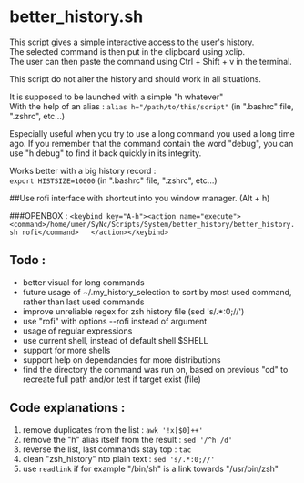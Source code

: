 # better_history.sh

This script gives a simple interactive access to the user's history.  
The selected command is then put in the clipboard using xclip.  
The user can then paste the command using Ctrl + Shift + v in the terminal.  

This script do not alter the history and should work in all situations.

It is supposed to be launched with a simple "h whatever"  
With the help of an alias : `alias h="/path/to/this/script"` (in ".bashrc" file, ".zshrc",  etc...)

Especially useful when you try to use a long command you used a long time ago.
If you remember that the command contain the word "debug", you can use "h debug" to find it back quickly in its integrity.

Works better with a big history record :  
`export HISTSIZE=10000` (in ".bashrc" file, ".zshrc",  etc...)

##Use rofi interface with shortcut into you window manager. (Alt + h)  

###OPENBOX :
`<keybind key="A-h"><action name="execute">  
	<command>/home/umen/SyNc/Scripts/System/better_history/better_history.sh rofi</command>  
</action></keybind>`

## Todo :
* better visual for long commands
* future usage of ~/.my_history_selection to sort by most used command, rather than last used commands
* improve unreliable regex for zsh history file (sed 's/.*:0;//')
* use "rofi" with options --rofi instead of argument
* usage of regular expressions
* use current shell, instead of default shell $SHELL
* support for more shells
* support help on dependancies for more distributions
* find the directory the command was run on, based on previous "cd" to recreate full path and/or test if target exist (file)

## Code explanations :
1. remove duplicates from the list : `awk '!x[$0]++'`
2. remove the "h" alias itself from the result : `sed '/^h /d'`
3. reverse the list, last commands stay top : `tac`
4. clean "zsh_history" nto plain text : `sed 's/.*:0;//'`
5. use `readlink` if for example "/bin/sh" is a link towards "/usr/bin/zsh"
